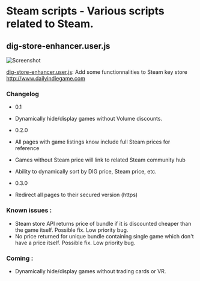 # Steam scripts - Various scripts related to Steam.

## dig-store-enhancer.user.js

![Screenshot](http://i.imgur.com/DrdGLQM.png)

[dig-store-enhancer.user.js](https://raw.githubusercontent.com/Omicron666/Steam/master/dig-store-enhancer.user.js): Add some functionnalities to Steam key store http://www.dailyindiegame.com 

### Changelog

- 0.1
 - Dynamically hide/display games without Volume discounts.

- 0.2.0
 - All pages with game listings know include full Steam prices for reference
 - Games without Steam price will link to related Steam community hub
 - Ability to dynamically sort by DIG price, Steam price, etc.
 
- 0.3.0
 - Redirect all pages to their secured version (https)
 
### Known issues :
- Steam store API returns price of bundle if it is discounted cheaper than the game itself. Possible fix. Low priority bug.
- No price returned for unique bundle containing single game which don't have a price itself. Possible fix. Low priority bug.

### Coming :
- Dynamically hide/display games without trading cards or VR.

